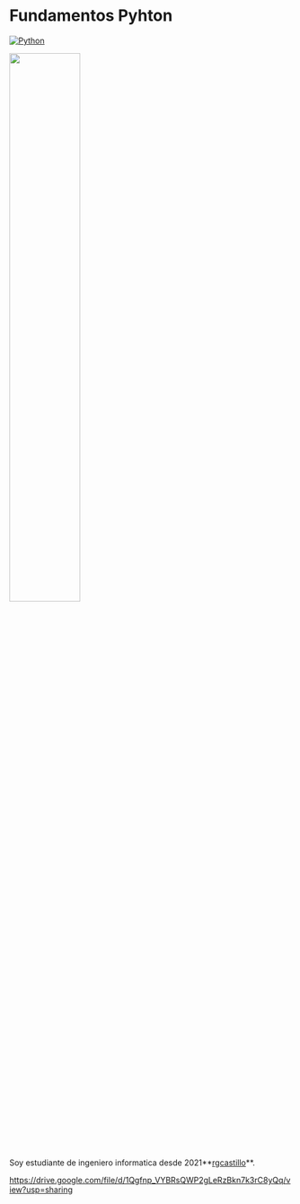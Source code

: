 # Fundamentos Pyhton
[![Python](https://img.shields.io/badge/Python-3.10+-yellow?style=for-the-badge&logo=python&logoColor=white&labelColor=101010)](https://python.org)

<img src="https://drive.google.com/uc?export=view&id=1Qgfnp_VYBRsQWP2gLeRzBkn7k3rC8yQq" style="height: 50%; width:50%;"/></a>

Soy estudiante de  ingeniero informatica desde 2021**[rgcastillo]([https://rodolfo-garcia.vercel.app/])**.

https://drive.google.com/file/d/1Qgfnp_VYBRsQWP2gLeRzBkn7k3rC8yQq/view?usp=sharing
